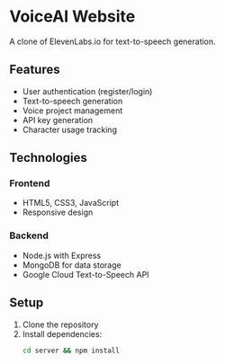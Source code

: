 # VoiceAI Website

A clone of ElevenLabs.io for text-to-speech generation.

## Features

- User authentication (register/login)
- Text-to-speech generation
- Voice project management
- API key generation
- Character usage tracking

## Technologies

### Frontend
- HTML5, CSS3, JavaScript
- Responsive design

### Backend
- Node.js with Express
- MongoDB for data storage
- Google Cloud Text-to-Speech API

## Setup

1. Clone the repository
2. Install dependencies:
   ```bash
   cd server && npm install